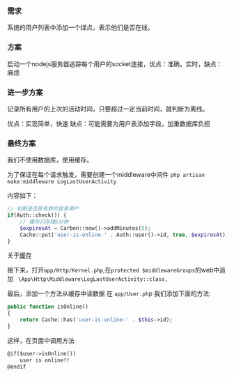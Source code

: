 ### 需求

系统的用户列表中添加一个绿点，表示他们是否在线。

### 方案

启动一个nodejs服务器追踪每个用户的socket连接，优点：准确，实时，缺点：麻烦

### 进一步方案

记录所有用户的上次的活动时间，只要超过一定当前时间，就判断为离线。

优点：实现简单，快速
缺点：可能需要为用户表添加字段，加重数据库负担

### 最终方案

我们不使用数据库，使用缓存。

为了保证在每个请求触发，需要创建一个middleware中间件
`php artisan make:middleware LogLastUserActivity`

内容如下：
```php
// 判断是否是有效的登录用户
if(Auth::check()) {
    // 缓存只存储5分钟
    $expiresAt = Carbon::now()->addMinutes(5);
    Cache::put('user-is-online-' . Auth::user()->id, true, $expiresAt);
}
```

关于[缓存](https://learnku.com/docs/laravel/6.x/cache/5160)

接下来，打开`app/Http/Kernel.php`,在`protected $middlewareGroups`的web中追加
` \App\Http\Middleware\LogLastUserActivity::class,`

最后，添加一个方法从缓存中读数据
在 `app/User.ph`p 我们添加下面的方法:
```php
public function isOnline()
{
    return Cache::has('user-is-online-' . $this->id);
}
```
这样，在页面中调用方法
```html
@if($user->isOnline())
    user is online!!
@endif
```

